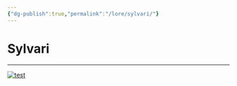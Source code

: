 ```yaml
---
{"dg-publish":true,"permalink":"/lore/sylvari/"}
---
```


# Sylvari
---

[![test](/img/user/lore/attachment/Arkanis-Sylvari.png)](../../../img/user/attachment/lore/Arkanis-Sylvari.png)

